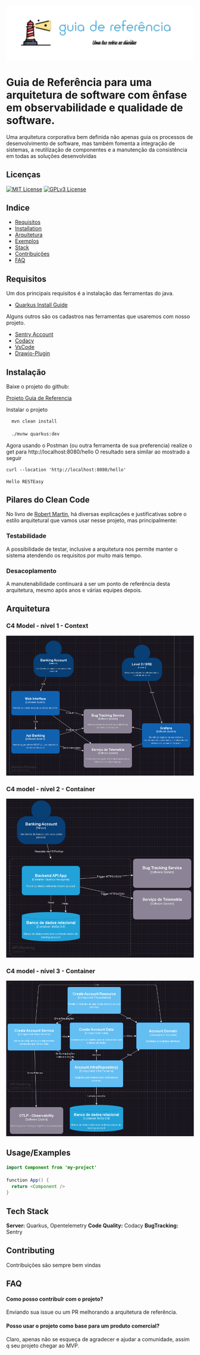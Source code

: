 
![Logo](img/logo.png)

# Guia de Referência para uma arquitetura de software com ênfase em observabilidade e qualidade de software.

Uma arquitetura corporativa bem definida não apenas guia os processos de desenvolvimento de software, mas também fomenta a integração de sistemas, a reutilização de componentes e a manutenção da consistência em todas as soluções desenvolvidas

## Licenças

[![MIT License](https://img.shields.io/badge/License-MIT-green.svg)](https://choosealicense.com/licenses/mit/)
[![GPLv3 License](https://img.shields.io/badge/License-GPL%20v2-yellow.svg)](https://opensource.org/licenses/)


## Indice 
* [Requisitos](#requisitos)
* [Installation](#installation)
* [Arquitetura](#Arquitetura)
* [Exemplos](#usageexamples)
* [Stack](#tech-stack)
* [Contribuições](#contributing)
* [FAQ](#faq)


## Requisitos
Um dos principais requisitos é a instalação das ferramentas do java.
* [Quarkus Install Guide](https://quarkus.io/guides/getting-started)

Alguns outros são os cadastros nas ferramentas que usaremos com nosso projeto.
* [Sentry Account](https://quarkus.io/guides/getting-started)
* [Codacy](https://www.codacy.com/signup-codacy)
* [VsCode](https://code.visualstudio.com/)
* [Drawio-Plugin](https://marketplace.visualstudio.com/items?itemName=hediet.vscode-drawio)


## Instalação

Baixe o projeto do github: 

[Projeto Guia de Referencia](https://github.com/rodrigoror/pa-igti-guia-de-referencia.git)

Instalar o projeto

```bash
  mvn clean install

  ./mvnw quarkus:dev
```
Agora usando o Postman (ou outra ferramenta de sua preferencia) realize o get para http://localhost:8080/hello O resultado sera similar ao mostrado a seguir

```
curl --location 'http://localhost:8080/hello'

Hello RESTEasy
```
## Pilares do Clean Code
No livro de [Robert Martin](https://www.amazon.com.br/Livros-Robert-C-Martin/s?rh=n%3A6740748011%2Cp_27%3ARobert+C.+Martin), há diversas explicações e justificativas sobre o estilo arquitetural que vamos usar nesse projeto, mas principalmente: 

### Testabilidade 
A possibilidade de testar, inclusive a arquitetura nos permite manter o sistema atendendo os requisitos por muito mais tempo.

### Desacoplamento
A manutenabilidade continuará a ser um ponto de referência desta arquitetura, mesmo após anos e várias equipes depois.

## Arquitetura

### C4 Model - nível 1 - Context
![App Screenshot](img/c4model-l1.png)

### C4 model - nível 2 - Container
![App Screenshot](img/c4model-l2.png)

### C4 model - nível 3 - Container
![App Screenshot](img/c4model-l3.png)

## Usage/Examples

```java
import Component from 'my-project'

function App() {
  return <Component />
}
```


## Tech Stack

**Server:** Quarkus, Opentelemetry
**Code Quality:** Codacy
**BugTracking:** Sentry


## Contributing

Contribuições são sempre bem vindas


## FAQ

#### Como posso contribuir com o projeto?

Enviando sua issue ou um PR melhorando a arquitetura de referência.

#### Posso usar o projeto como base para um produto comercial?

Claro, apenas não se esqueça de agradecer e ajudar a comunidade, assim q seu projeto chegar ao MVP.

